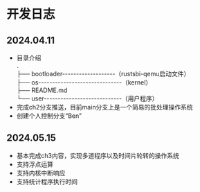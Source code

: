 # 开发日志

## 2024.04.11

- 目录介绍  
    .  
    ├── bootloader-------------------（rustsbi-qemu启动文件）  
    ├── os------------------------------（kernel）  
    ├── README.md  
    └── user----------------------------（用户程序）  
- 完成ch2分支推送，目前main分支上是一个简易的批处理操作系统
- 创建个人控制分支“Ben”

## 2024.05.15

- 基本完成ch3内容，实现多道程序以及时间片轮转的操作系统
- 支持浮点运算
- 支持内核中断响应
- 支持统计程序执行时间